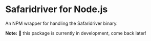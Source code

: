 # Safaridriver for Node.js

An NPM wrapper for handling the Safaridriver binary.

__Note:__ 🚧 this package is currently in development, come back later!
